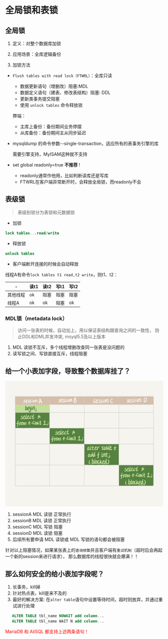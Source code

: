 # 全局锁和表锁

## 全局锁

1. 定义：对整个数据库加锁

2. 应用场景：全库逻辑备份

3. 加锁方法

* `Flush tables with read lock（FTWRL）`：全库只读  
   
   * 数据更新语句（增删改）阻塞:MDL
   * 数据定义语句（建表、修改表结构）阻塞: DDL
   * 更新类事务提交阻塞
   * 使用 `unlock tables` 命令释放锁
  
   弊端：
   * 主库上备份：备份期间业务停摆
   * 从库备份：备份期间主从同步延迟

* mysqldump 的命令参数--single-transaction，适应所有的表事务引擎的库  
   
   需要引擎支持，MyISAM这种就不支持

* set global readonly=true  **不推荐** !
  
   * readonly通常作他用，比如判断读库还是写库
   * FTWRL在客户端异常断开时，会释放全局锁，而readonly不会  

## 表级锁

> 表级别锁分为表锁和元数据锁
> 
* 加锁
  
```sql
lock tables...read/write
```

* 释放锁
  
```sql
unlock tables 
```

* 客户端断开连接的时候会自动释放

线程A有命令`lock tables t1 read,t2 write`，则t1、t2：

|-|读t1|读t2|写t1|写t2|
|--------|----|----|---|----|
|其他线程|ok|阻塞|阻塞|阻塞|
|线程A|ok|ok|阻塞|ok |

### MDL锁（metadata lock）

> 访问一张表的时候，自动加上，用以保证表结构跟查询之间的一致性，
> 防止DDL和DML并发冲突,
> msyql5.5及以上版本

1. MDL 读锁不互斥，多个线程增删改查同一张表是没问题的
2. 读写锁之间、写锁直接互斥，线程阻塞

## 给一个小表加字段，导致整个数据库挂了？

<img src="/images/IMG_0940.JPG" width = "600" height = "400" alt="图片名称" align=center />

1. sessionA MDL 读锁 正常执行
2. sessionB MDL 读锁 正常执行
3. sessionC MDL 写锁 阻塞
4. sessionD MDL 读锁 阻塞
5. 后续所有要申请 MDL 读锁或 MDL 写锁的语句都会被阻塞
   
针对以上阻塞情况，如果某张表上的`查询频繁`并且客户端有`重试机制`（超时后会再起一个新的session来进行请求），
那么数据库的线程很快就会爆满！！

## 那么如何安全的给小表加字段呢？

1. 长事务，kill掉
2. 针对热点表，kill是来不及的
3. 最好的解决方案: 在`alter table`语句中设置等待时间，超时则放弃，并通过重试进行处理
   
```sql
   ALTER TABLE tbl_name NOWAIT add column...
   ALTER TABLE tbl_name WAIT N add column...
```
<font color='#ff000'>MariaDB 和 AliSQL 都支持上述两条语句！</font>